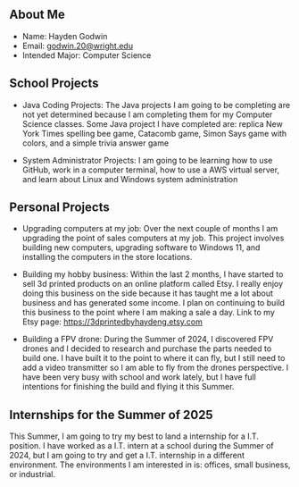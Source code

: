 ## About Me

 - Name: Hayden Godwin
 - Email: godwin.20@wright.edu
 - Intended Major: Computer Science

## School Projects
 - Java Coding Projects: The Java projects I am going to be completing are not yet determined because I am completing them for my Computer Science classes. Some Java project I have completed are: replica New York Times spelling bee game, Catacomb game, Simon Says game with colors, and a simple trivia answer game
 
 - System Administrator Projects: I am going to be learning how to use GitHub, work in a computer terminal, how to use a AWS virtual server, and learn about Linux and Windows system administration

## Personal Projects
 - Upgrading computers at my job: Over the next couple of months I am upgrading the point of sales computers at my job. This project involves building new computers, upgrading software to Windows 11, and installing the computers in the store locations.
 
 - Building my hobby business: Within the last 2 months, I have started to sell 3d printed products on an online platform called Etsy. I really enjoy doing this business on the side because it has taught me a lot about business and has generated some income. I plan on continuing to build this business to the point where I am making a sale a day. Link to my Etsy page: https://3dprintedbyhaydeng.etsy.com 
 
 - Building a FPV drone: During the Summer of 2024, I discovered FPV drones and I decided to research and purchase the parts needed to build one. I have built it to the point to where it can fly, but I still need to add a video transmitter so I am able to fly from the drones perspective. I have been very busy with school and work lately, but I have full intentions for finishing the build and flying it this Summer.

 ## Internships for the Summer of 2025

 This Summer, I am going to try my best to land a internship for a I.T. position. I have worked as a I.T. intern at a school during the Summer of 2024, but I am going to try and get a I.T. internship in a different environment. The environments I am interested in is: offices, small business, or industrial. 
